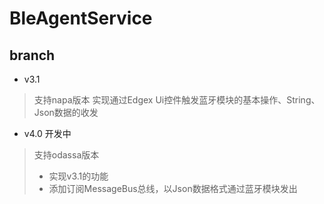 # BleAgentService
## branch
- v3.1  
> 支持napa版本
> 实现通过Edgex Ui控件触发蓝牙模块的基本操作、String、Json数据的收发
>

- v4.0  开发中
> 支持odassa版本
> - 实现v3.1的功能
> - 添加订阅MessageBus总线，以Json数据格式通过蓝牙模块发出
>
